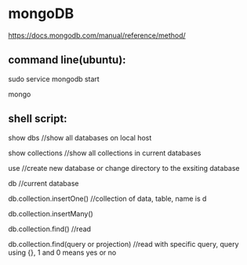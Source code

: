 # mongoDB
https://docs.mongodb.com/manual/reference/method/

command line(ubuntu): 
---------------------------
sudo service mongodb start

mongo

shell script:
---------------------------
show dbs //show all databases on local host

show collections //show all collections in current databases

use //create new database or change directory to the exsiting database

db //current database


db.collection.insertOne() //collection of data, table, name is d

db.collection.insertMany()

db.collection.find() //read

db.collection.find(query or projection) //read with specific query, query using {}, 1 and 0 means yes or no


